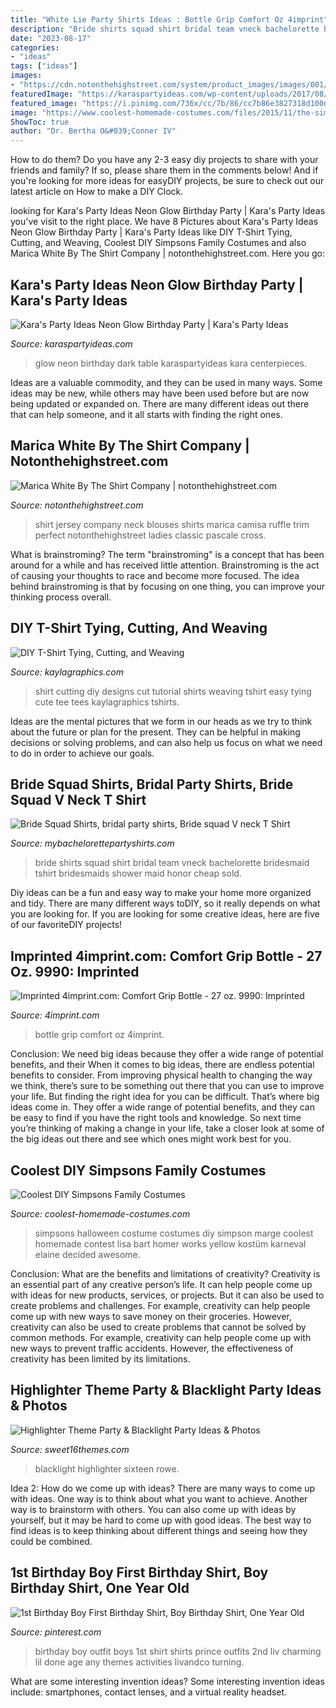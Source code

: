 ```yaml
---
title: "White Lie Party Shirts Ideas : Bottle Grip Comfort Oz 4imprint"
description: "Bride shirts squad shirt bridal team vneck bachelorette bridesmaid tshirt bridesmaids shower maid honor cheap sold"
date: "2023-08-17"
categories:
- "ideas"
tags: ["ideas"]
images:
- "https://cdn.notonthehighstreet.com/system/product_images/images/001/812/521/original_pascale-jersey-cross-over-v-neck-shirt-white.jpg"
featuredImage: "https://karaspartyideas.com/wp-content/uploads/2017/08/Neon-Glow-Birthday-Party-via-Karas-Party-Ideas-KarasPartyIdeas.com19.jpeg"
featured_image: "https://i.pinimg.com/736x/cc/7b/86/cc7b86e3827318d100d2deeab89097a2--turning-one-boy-birthday.jpg"
image: "https://www.coolest-homemade-costumes.com/files/2015/11/the-simpsons-145570-322x429.jpg"
ShowToc: true
author: "Dr. Bertha O&#039;Conner IV"
---
```



How to do them?
Do you have any 2-3 easy diy projects to share with your friends and family? If so, please share them in the comments below! And if you're looking for more ideas for easyDIY projects, be sure to check out our latest article on How to make a DIY Clock.

	

		
looking for Kara&#039;s Party Ideas Neon Glow Birthday Party | Kara&#039;s Party Ideas you've visit to the right place. We have 8 Pictures about Kara&#039;s Party Ideas Neon Glow Birthday Party | Kara&#039;s Party Ideas like DIY T-Shirt Tying, Cutting, and Weaving, Coolest DIY Simpsons Family Costumes and also Marica White By The Shirt Company | notonthehighstreet.com. Here you go:
		
    
## Kara&#039;s Party Ideas Neon Glow Birthday Party | Kara&#039;s Party Ideas

<img loading=lazy src="https://karaspartyideas.com/wp-content/uploads/2017/08/Neon-Glow-Birthday-Party-via-Karas-Party-Ideas-KarasPartyIdeas.com19.jpeg" onerror="this.onerror=null;this.src='https://tse3.mm.bing.net/th?id=OIP.YeezG_3kPl2QTeVcyi5ZewHaLG&amp;pid=15.1';" alt="Kara&#039;s Party Ideas Neon Glow Birthday Party | Kara&#039;s Party Ideas">

_Source: karaspartyideas.com_

>glow neon birthday dark table karaspartyideas kara centerpieces. 

	

Ideas are a valuable commodity, and they can be used in many ways. Some ideas may be new, while others may have been used before but are now being updated or expanded on. There are many different ideas out there that can help someone, and it all starts with finding the right ones.

    
## Marica White By The Shirt Company | Notonthehighstreet.com

<img loading=lazy src="https://cdn.notonthehighstreet.com/system/product_images/images/001/812/521/original_pascale-jersey-cross-over-v-neck-shirt-white.jpg" onerror="this.onerror=null;this.src='https://tse2.mm.bing.net/th?id=OIP.Z603Ux-DYiV4aaUtTvm0lAHaLC&amp;pid=15.1';" alt="Marica White By The Shirt Company | notonthehighstreet.com">

_Source: notonthehighstreet.com_

>shirt jersey company neck blouses shirts marica camisa ruffle trim perfect notonthehighstreet ladies classic pascale cross. 

	

What is brainstroming?
The term "brainstroming" is a concept that has been around for a while and has received little attention. Brainstroming is the act of causing your thoughts to race and become more focused. The idea behind brainstroming is that by focusing on one thing, you can improve your thinking process overall.

    
## DIY T-Shirt Tying, Cutting, And Weaving

<img loading=lazy src="https://i2.wp.com/www.kaylagraphics.com/wp-content/uploads/2013/02/DIY-t-shirt-Cutting-Tutorial.jpg?fit=965%2C781&amp;ssl=1" onerror="this.onerror=null;this.src='https://tse2.mm.bing.net/th?id=OIP.k1VlPO8EgmJeti3VJGhj8gHaF_&amp;pid=15.1';" alt="DIY T-Shirt Tying, Cutting, and Weaving">

_Source: kaylagraphics.com_

>shirt cutting diy designs cut tutorial shirts weaving tshirt easy tying cute tee tees kaylagraphics tshirts. 

	

Ideas are the mental pictures that we form in our heads as we try to think about the future or plan for the present. They can be helpful in making decisions or solving problems, and can also help us focus on what we need to do in order to achieve our goals.

    
## Bride Squad Shirts, Bridal Party Shirts, Bride Squad V Neck T Shirt

<img loading=lazy src="https://cdn.shopify.com/s/files/1/1466/4614/products/Bride-Squad-D110-Vneck_grande.jpg?v=1527266270" onerror="this.onerror=null;this.src='https://tse1.mm.bing.net/th?id=OIP.KbxXQN6_VjeIn5agCPxvlwHaHa&amp;pid=15.1';" alt="Bride Squad Shirts, bridal party shirts, Bride squad V neck T Shirt">

_Source: mybachelorettepartyshirts.com_

>bride shirts squad shirt bridal team vneck bachelorette bridesmaid tshirt bridesmaids shower maid honor cheap sold. 

	

Diy ideas can be a fun and easy way to make your home more organized and tidy. There are many different ways toDIY, so it really depends on what you are looking for. If you are looking for some creative ideas, here are five of our favoriteDIY projects!

    
## Imprinted 4imprint.com: Comfort Grip Bottle - 27 Oz. 9990: Imprinted

<img loading=lazy src="https://cdna.4imprint.com/prod/extras/009990/329088/700/3.jpg" onerror="this.onerror=null;this.src='https://tse2.mm.bing.net/th?id=OIP.qKYfrGQmhx5Fn2Aj19kiEQHaHa&amp;pid=15.1';" alt="Imprinted 4imprint.com: Comfort Grip Bottle - 27 oz. 9990: Imprinted">

_Source: 4imprint.com_

>bottle grip comfort oz 4imprint. 

	

Conclusion: We need big ideas because they offer a wide range of potential benefits, and their
When it comes to big ideas, there are endless potential benefits to consider. From improving physical health to changing the way we think, there’s sure to be something out there that you can use to improve your life. But finding the right idea for you can be difficult. That’s where big ideas come in. They offer a wide range of potential benefits, and they can be easy to find if you have the right tools and knowledge. So next time you’re thinking of making a change in your life, take a closer look at some of the big ideas out there and see which ones might work best for you.

    
## Coolest DIY Simpsons Family Costumes

<img loading=lazy src="https://www.coolest-homemade-costumes.com/files/2015/11/the-simpsons-145570-322x429.jpg" onerror="this.onerror=null;this.src='https://tse1.mm.bing.net/th?id=OIP.cRBhzCs778wkxjYBXBOfDAAAAA&amp;pid=15.1';" alt="Coolest DIY Simpsons Family Costumes">

_Source: coolest-homemade-costumes.com_

>simpsons halloween costume costumes diy simpson marge coolest homemade contest lisa bart homer works yellow kostüm karneval elaine decided awesome. 

	

Conclusion: What are the benefits and limitations of creativity?
Creativity is an essential part of any creative person’s life. It can help people come up with ideas for new products, services, or projects. But it can also be used to create problems and challenges. For example, creativity can help people come up with new ways to save money on their groceries. However, creativity can also be used to create problems that cannot be solved by common methods. For example, creativity can help people come up with new ways to prevent traffic accidents. However, the effectiveness of creativity has been limited by its limitations.

    
## Highlighter Theme Party &amp; Blacklight Party Ideas &amp; Photos

<img loading=lazy src="https://sweet16themes.com/wp-content/uploads/2013/02/DSC_0093-1024x681.jpg" onerror="this.onerror=null;this.src='https://tse3.mm.bing.net/th?id=OIP.gO5IwLY-SHMRYyoY5KJiTQHaE7&amp;pid=15.1';" alt="Highlighter Theme Party &amp; Blacklight Party Ideas &amp; Photos">

_Source: sweet16themes.com_

>blacklight highlighter sixteen rowe. 

	

Idea 2: How do we come up with ideas?
There are many ways to come up with ideas. One way is to think about what you want to achieve. Another way is to brainstorm with others. You can also come up with ideas by yourself, but it may be hard to come up with good ideas. The best way to find ideas is to keep thinking about different things and seeing how they could be combined.

    
## 1st Birthday Boy First Birthday Shirt, Boy Birthday Shirt, One Year Old

<img loading=lazy src="https://i.pinimg.com/736x/cc/7b/86/cc7b86e3827318d100d2deeab89097a2--turning-one-boy-birthday.jpg" onerror="this.onerror=null;this.src='https://tse1.mm.bing.net/th?id=OIP.j9K9dlYeIudQZ6JXmHPxzAHaLa&amp;pid=15.1';" alt="1st Birthday Boy First Birthday Shirt, Boy Birthday Shirt, One Year Old">

_Source: pinterest.com_

>birthday boy outfit boys 1st shirt shirts prince outfits 2nd liv charming lil done age any themes activities livandco turning. 

	

What are some interesting invention ideas?
Some interesting invention ideas include: smartphones, contact lenses, and a virtual reality headset.

